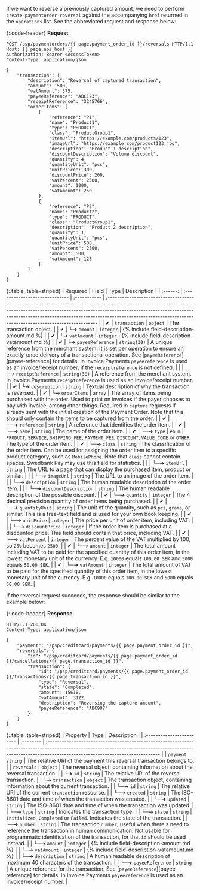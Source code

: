 If we want to reverse a previously captured amount, we need to perform
`create-paymentorder-reversal` against the accompanying `href` returned in the
`operations` list. See the abbreviated request and response below:

{:.code-header}
**Request**

```http
POST /psp/paymentorders/{{ page.payment_order_id }}/reversals HTTP/1.1
Host: {{ page.api_host }}
Authorization: Bearer <AccessToken>
Content-Type: application/json

{
    "transaction": {
        "description": "Reversal of captured transaction",
        "amount": 1500,
        "vatAmount": 375,
        "payeeReference": "ABC123",
        "receiptReference": "3245766",
        "orderItems": [
            {
                "reference": "P1",
                "name": "Product1",
                "type": "PRODUCT",
                "class": "ProductGroup1",
                "itemUrl": "https://example.com/products/123",
                "imageUrl": "https://example.com/product123.jpg",
                "description": "Product 1 description",
                "discountDescription": "Volume discount",
                "quantity": 4,
                "quantityUnit": "pcs",
                "unitPrice": 300,
                "discountPrice": 200,
                "vatPercent": 2500,
                "amount": 1000,
                "vatAmount": 250
            },
            {
                "reference": "P2",
                "name": "Product2",
                "type": "PRODUCT",
                "class": "ProductGroup1",
                "description": "Product 2 description",
                "quantity": 1,
                "quantityUnit": "pcs",
                "unitPrice": 500,
                "vatPercent": 2500,
                "amount": 500,
                "vatAmount": 125
            }
        ]
    }
}
```

{:.table .table-striped}
| Required | Field                          | Type         | Description                                                                                                                                                                                                                                                                                                           |
| :------: | :----------------------------- | :----------- | :-------------------------------------------------------------------------------------------------------------------------------------------------------------------------------------------------------------------------------------------------------------------------------------------------------------------- |
|  ✔︎︎︎︎︎  | `transaction`                  | `object`     | The transaction object.                                                                                                                                                                                                                                                                                               |
|  ✔︎︎︎︎︎  | └➔&nbsp;`amount`               | `integer`    | {% include field-description-amount.md %}                                                                                                                                                                                                                                                                             |
|  ✔︎︎︎︎︎  | └➔&nbsp;`vatAmount`            | `integer`    | {% include field-description-vatamount.md %}                                                                                                                                                                                                                                                                          |
|  ✔︎︎︎︎︎  | └➔&nbsp;`payeeReference`       | `string(30)` | A unique reference from the merchant system. It is set per operation to ensure an exactly-once delivery of a transactional operation. See [`payeeReference`][payee-reference] for details. In Invoice Payments `payeereference` is used as an invoice/receipt number, if the `receiptreference` is not defined.       |
|          | └➔&nbsp;`receiptReference`     | `string(30)` | A reference from the merchant system. In Invoice Payments `receiptreference` is used as an invoice/receipt number.                                                                                                                                                                                                    |
|  ✔︎︎︎︎︎  | └➔&nbsp;`description`          | `string`     | Textual description of why the transaction is reversed.                                                                                                                                                                                                                                                               |
|  ✔︎︎︎︎︎  | └➔&nbsp;`orderItems`           | `array`      | The array of items being purchased with the order. Used to print on invoices if the payer chooses to pay with invoice, among other things. Required in `capture` requests if already sent with the initial creation of the Payment Order. Note that this should only contain the items to be captured from the order. |
|  ✔︎︎︎︎︎  | └─➔&nbsp;`reference`           | `string`     | A reference that identifies the order item.                                                                                                                                                                                                                                                                           |
|  ✔︎︎︎︎︎  | └─➔&nbsp;`name`                | `string`     | The name of the order item.                                                                                                                                                                                                                                                                                           |
|  ✔︎︎︎︎︎  | └─➔&nbsp;`type`                | `enum`       | `PRODUCT`, `SERVICE`, `SHIPPING_FEE`, `PAYMENT_FEE`, `DISCOUNT`, `VALUE_CODE` or `OTHER`. The type of the order item.                                                                                                                                                                                                 |
|  ✔︎︎︎︎︎  | └─➔&nbsp;`class`               | `string`     | The classification of the order item. Can be used for assigning the order item to a specific product category, such as `MobilePhone`. Note that `class` cannot contain spaces. Swedbank Pay may use this field for statistics.                                                                                        |
|          | └─➔&nbsp;`itemUrl`             | `string`     | The URL to a page that can display the purchased item, product or similar.                                                                                                                                                                                                                                            |
|          | └─➔&nbsp;`imageUrl`            | `string`     | The URL to an image of the order item.                                                                                                                                                                                                                                                                                |
|          | └─➔&nbsp;`description`         | `string`     | The human readable description of the order item.                                                                                                                                                                                                                                                                     |
|          | └─➔&nbsp;`discountDescription` | `string`     | The human readable description of the possible discount.                                                                                                                                                                                                                                                              |
|  ✔︎︎︎︎︎  | └─➔&nbsp;`quantity`            | `integer`    | The 4 decimal precision quantity of order items being purchased.                                                                                                                                                                                                                                                      |
|  ✔︎︎︎︎︎  | └─➔&nbsp;`quantityUnit`        | `string`     | The unit of the quantity, such as `pcs`, `grams`, or similar. This is a free-text field and is used for your own book keeping.                                                                                                                                                                                        |
|  ✔︎︎︎︎︎  | └─➔&nbsp;`unitPrice`           | `integer`    | The price per unit of order item, including VAT.                                                                                                                                                                                                                                                                      |
|          | └─➔&nbsp;`discountPrice`       | `integer`    | If the order item is purchased at a discounted price. This field should contain that price, including VAT.                                                                                                                                                                                                            |
|  ✔︎︎︎︎︎  | └─➔&nbsp;`vatPercent`          | `integer`    | The percent value of the VAT multiplied by 100, so `25%` becomes `2500`.                                                                                                                                                                                                                                              |
|  ✔︎︎︎︎︎  | └─➔&nbsp;`amount`              | `integer`    | The total amount including VAT to be paid for the specified quantity of this order item, in the lowest monetary unit of the currency. E.g. `10000` equals `100.00 SEK` and `5000` equals `50.00 SEK`.                                                                                                                 |
|  ✔︎︎︎︎︎  | └─➔&nbsp;`vatAmount`           | `integer`    | The total amount of VAT to be paid for the specified quantity of this order item, in the lowest monetary unit of the currency. E.g. `10000` equals `100.00 SEK` and `5000` equals `50.00 SEK`.                                                                                                                        |

If the reversal request succeeds, the response should be similar to the example below:

{:.code-header}
**Response**

```http
HTTP/1.1 200 OK
Content-Type: application/json

{
    "payment": "/psp/creditcard/payments/{{ page.payment_order_id }}",
    "reversals": {
        "id": "/psp/creditcard/payments/{{ page.payment_order_id }}/cancellations/{{ page.transaction_id }}",
        "transaction": {
            "id": "/psp/creditcard/payments/{{ page.payment_order_id }}/transactions/{{ page.transaction_id }}",
            "type": "Reversal",
            "state": "Completed",
            "amount": 15610,
            "vatAmount": 3122,
            "description": "Reversing the capture amount",
            "payeeReference": "ABC987"
        }
    }
}
```

{:.table .table-striped}
| Property                  | Type      | Description                                                                                                                                                                                                  |
| :------------------------ | :-------- | :----------------------------------------------------------------------------------------------------------------------------------------------------------------------------------------------------------- |
| `payment`                 | `string`  | The relative URI of the payment this reversal transaction belongs to.                                                                                                                                        |
| `reversals`               | `object`  | The reversal object, containing information about the reversal transaction.                                                                                                                                  |
| └➔&nbsp;`id`              | `string`  | The relative URI of the reversal transaction.                                                                                                                                                                |
| └➔&nbsp;`transaction`     | `object`  | The transaction object, containing information about the current transaction.                                                                                                                                |
| └─➔&nbsp;`id`             | `string`  | The relative URI of the current `transaction` resource.                                                                                                                                                      |
| └─➔&nbsp;`created`        | `string`  | The ISO-8601 date and time of when the transaction was created.                                                                                                                                              |
| └─➔&nbsp;`updated`        | `string`  | The ISO-8601 date and time of when the transaction was updated.                                                                                                                                              |
| └─➔&nbsp;`type`           | `string`  | Indicates the transaction type.                                                                                                                                                                              |
| └─➔&nbsp;`state`          | `string`  | `Initialized`, `Completed` or `Failed`. Indicates the state of the transaction.                                                                                                                              |
| └─➔&nbsp;`number`         | `string`  | The transaction `number`, useful when there's need to reference the transaction in human communication. Not usable for programmatic identification of the transaction, for that `id` should be used instead. |
| └─➔&nbsp;`amount`         | `integer` | {% include field-description-amount.md %}                                                                                                                                                                    |
| └─➔&nbsp;`vatAmount`      | `integer` | {% include field-description-vatamount.md %}                                                                                                                                                                 |
| └─➔&nbsp;`description`    | `string`  | A human readable description of maximum 40 characters of the transaction.                                                                                                                                    |
| └─➔&nbsp;`payeeReference` | `string`  | A unique reference for the transaction. See [`payeeReference`][payee-reference] for details. In Invoice Payments `payeereference` is used as an invoice/receipt number.                                      |
